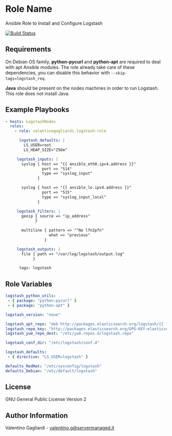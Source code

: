 Role Name
=========

Ansible Role to Install and Configure Logstash

[![Build Status](https://travis-ci.org/valentinogagliardi/logstash-role.svg?branch=master)](https://travis-ci.org/valentinogagliardi/logstash-role)

Requirements
------------

On Debian OS family, **python-pycurl** and **python-apt** are required to deal with apt Ansible modules. The role already take care of these dependencies, you can disable this behavior with `--skip-tags=logstash_req`.

**Java** should be present on the nodes machines in order to run Logstash. This role does not install Java.

Example Playbooks
----------------

```yaml
- hosts: LogstashNodes
  roles:
    - role: valentinogagliardi.logstash-role

      logstash_defaults: |
        LS_USER=root
        LS_HEAP_SIZE="256m"

     logstash_inputs: |
       syslog { host => "{{ ansible_eth0.ipv4.address }}"
                port => "514"
                type => "syslog_input"
              }

       syslog { host => "{{ ansible_lo.ipv4.address }}"
                port => "515"
                type => "syslog_input_local"
              }

     logstash_filters: |
       geoip { source => "ip_address" 
             }
 
       multiline { pattern => "^No lfn2pfn"
                   what => "previous"
                 }

     logstash_outputs: |
       file { path => "/var/log/logstash/output.log"
            }

      tags: logstash
```

Role Variables
--------------

```yaml
logstash_python_utils:
 - { package: "python-pycurl" }
 - { package: "python-apt" }

logstash_version: "none"

logstash_apt_repo: "deb http://packages.elasticsearch.org/logstash/{{ logstash_version }}/debian stable main"
logstash_repo_key: "http://packages.elasticsearch.org/GPG-KEY-elasticsearch"
logstash_yum_repo_dest: "/etc/yum.repos.d/logstash.repo"

logstash_conf_dir: "/etc/logstash/conf.d"

logstash_defaults: 
 - { directive: "LS_USER=logstash" }

defaults_RedHat: "/etc/sysconfig/logstash"
defaults_Debian: "/etc/default/logstash"
```

License
-------

GNU General Public License Version 2

Author Information
------------------

Valentino Gagliardi - valentino.g@servermanaged.it

